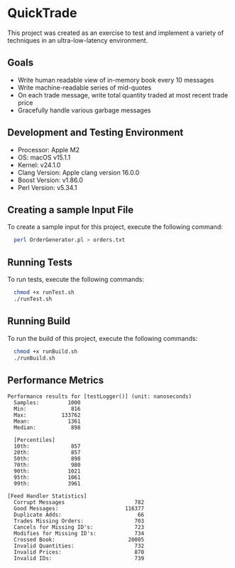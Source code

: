 # QuickTrade
This project was created as an exercise to test and implement a variety of techniques in an ultra-low-latency environment.


## Goals
- Write human readable view of in-memory book every 10 messages
- Write machine-readable series of mid-quotes
- On each trade message, write total quantity traded at most recent trade price
- Gracefully handle various garbage messages


## Development and Testing Environment
- Processor: Apple M2
- OS: macOS v15.1.1
- Kernel: v24.1.0
- Clang Version: Apple clang version 16.0.0
- Boost Version: v1.86.0
- Perl Version: v5.34.1

  
## Creating a sample Input File
To create a sample input for this project, execute the following command: 
```bash
  perl OrderGenerator.pl > orders.txt
```


## Running Tests
To run tests, execute the following commands:
```bash
  chmod +x runTest.sh
  ./runTest.sh
```


## Running Build
To run the build of this project, execute the following commands: 
```bash
  chmod +x runBuild.sh
  ./runBuild.sh
```


## Performance Metrics
```
Performance results for [testLogger()] (unit: nanoseconds)
  Samples:         1000
  Min:              816
  Max:           133762
  Mean:            1361
  Median:           898
  
  [Percentiles]
  10th:             857
  20th:             857
  50th:             898
  70th:             980
  90th:            1021
  95th:            1061
  99th:            3961

[Feed Handler Statistics]
  Corrupt Messages                      782
  Good Messages:                     116377
  Duplicate Adds:                        66
  Trades Missing Orders:                703
  Cancels for Missing ID's:             723
  Modifies for Missing ID's:            734
  Crossed Book:                       20005
  Invalid Quantities:                   732
  Invalid Prices:                       870
  Invalid IDs:                          739
```
